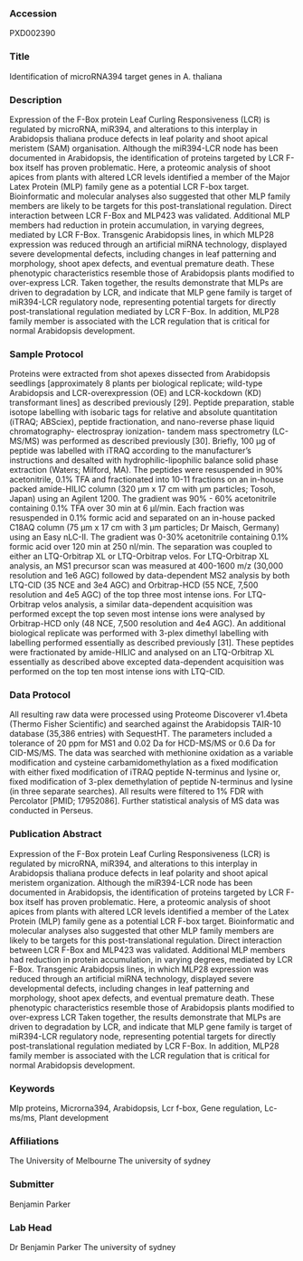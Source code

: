 ### Accession
PXD002390

### Title
Identification of microRNA394 target genes in A. thaliana

### Description
Expression of the F-Box protein Leaf Curling Responsiveness (LCR) is regulated by microRNA, miR394, and alterations to this interplay in Arabidopsis thaliana produce defects in leaf polarity and shoot apical meristem (SAM) organisation. Although the miR394-LCR node has been documented in Arabidopsis, the identification of proteins targeted by LCR F-box itself has proven problematic. Here, a proteomic analysis of shoot apices from plants with altered LCR levels identified a member of the Major Latex Protein (MLP) family gene as a potential LCR F-box target. Bioinformatic and molecular analyses also suggested that other MLP family members are likely to be targets for this post-translational regulation. Direct interaction between LCR F-Box and MLP423 was validated. Additional MLP members had reduction in protein accumulation, in varying degrees, mediated by LCR F-Box. Transgenic Arabidopsis lines, in which MLP28 expression was reduced through an artificial miRNA technology, displayed severe developmental defects, including changes in leaf patterning and morphology, shoot apex defects, and eventual premature death. These phenotypic characteristics resemble those of Arabidopsis plants modified to over-express LCR. Taken together, the results demonstrate that MLPs are driven to degradation by LCR, and indicate that MLP gene family is target of miR394-LCR regulatory node, representing potential targets for directly post-translational regulation mediated by LCR F-Box. In addition, MLP28 family member is associated with the LCR regulation that is critical for normal Arabidopsis development.

### Sample Protocol
Proteins were extracted from shot apexes dissected from Arabidopsis seedlings [approximately 8 plants per biological replicate; wild-type Arabidopsis and LCR-overexpression (OE) and LCR-kockdown (KD) transformant lines] as described previously [29]. Peptide preparation, stable isotope labelling with isobaric tags for relative and absolute quantitation (iTRAQ; ABSciex), peptide fractionation, and nano-reverse phase liquid chromatography- electrospray ionization- tandem mass spectrometry (LC-MS/MS) was performed as described previously [30]. Briefly, 100 µg of peptide was labelled with iTRAQ according to the manufacturer’s instructions and desalted with hydrophilic-lipophilic balance solid phase extraction (Waters; Milford, MA). The peptides were resuspended in 90% acetonitrile, 0.1% TFA and fractionated into 10-11 fractions on an in-house packed amide-HILIC column (320 µm x 17 cm with µm particles; Tosoh, Japan) using an Agilent 1200. The gradient was 90% - 60% acetonitrile containing 0.1% TFA over 30 min at 6 µl/min. Each fraction was resuspended in 0.1% formic acid and separated on an in-house packed C18AQ column (75 µm x 17 cm with 3 µm particles; Dr Maisch, Germany) using an Easy nLC-II. The gradient was 0-30% acetonitrile containing 0.1% formic acid over 120 min at 250 nl/min. The separation was coupled to either an LTQ-Orbitrap XL or LTQ-Orbitrap velos. For LTQ-Orbitrap XL analysis, an MS1 precursor scan was measured at 400-1600 m/z (30,000 resolution and 1e6 AGC) followed by data-dependent MS2 analysis by both LTQ-CID (35 NCE and 3e4 AGC) and Orbitrap-HCD (55 NCE, 7,500 resolution and 4e5 AGC) of the top three most intense ions. For LTQ-Orbitrap velos analysis, a similar data-dependent acquisition was performed except the top seven most intense ions were analysed by Orbitrap-HCD only (48 NCE, 7,500 resolution and 4e4 AGC). An additional biological replicate was performed with 3-plex dimethyl labelling with labelling performed essentially as described previously [31]. These peptides were fractionated by amide-HILIC and analysed on an LTQ-Orbitrap XL essentially as described above excepted data-dependent acquisition was performed on the top ten most intense ions with LTQ-CID.

### Data Protocol
All resulting raw data were processed using Proteome Discoverer v1.4beta (Thermo Fisher Scientific) and searched against the Arabidopsis TAIR-10 database (35,386 entries) with SequestHT. The parameters included a tolerance of 20 ppm for MS1 and 0.02 Da for HCD-MS/MS or 0.6 Da for CID-MS/MS. The data was searched with methionine oxidation as a variable modification and cysteine carbamidomethylation as a fixed modification with either fixed modification of iTRAQ peptide N-terminus and lysine or, fixed modification of 3-plex demethylation of peptide N-terminus and lysine (in three separate searches). All results were filtered to 1% FDR with Percolator [PMID; 17952086]. Further statistical analysis of MS data was conducted in Perseus.

### Publication Abstract
Expression of the F-Box protein Leaf Curling Responsiveness (LCR) is regulated by microRNA, miR394, and alterations to this interplay in Arabidopsis thaliana produce defects in leaf polarity and shoot apical meristem organization. Although the miR394-LCR node has been documented in Arabidopsis, the identification of proteins targeted by LCR F-box itself has proven problematic. Here, a proteomic analysis of shoot apices from plants with altered LCR levels identified a member of the Latex Protein (MLP) family gene as a potential LCR F-box target. Bioinformatic and molecular analyses also suggested that other MLP family members are likely to be targets for this post-translational regulation. Direct interaction between LCR F-Box and MLP423 was validated. Additional MLP members had reduction in protein accumulation, in varying degrees, mediated by LCR F-Box. Transgenic Arabidopsis lines, in which MLP28 expression was reduced through an artificial miRNA technology, displayed severe developmental defects, including changes in leaf patterning and morphology, shoot apex defects, and eventual premature death. These phenotypic characteristics resemble those of Arabidopsis plants modified to over-express LCR Taken together, the results demonstrate that MLPs are driven to degradation by LCR, and indicate that MLP gene family is target of miR394-LCR regulatory node, representing potential targets for directly post-translational regulation mediated by LCR F-Box. In addition, MLP28 family member is associated with the LCR regulation that is critical for normal Arabidopsis development.

### Keywords
Mlp proteins, Microrna394, Arabidopsis, Lcr f-box, Gene regulation, Lc-ms/ms, Plant development

### Affiliations
The University of Melbourne
The university of sydney

### Submitter
Benjamin Parker

### Lab Head
Dr Benjamin Parker
The university of sydney


